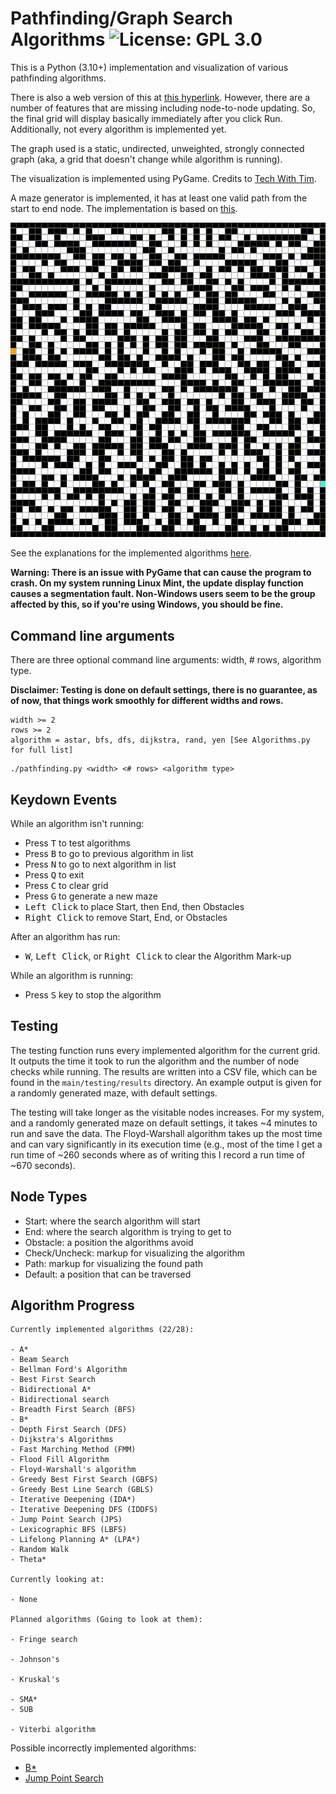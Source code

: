 # Pathfinding/Graph Search Algorithms ![License: GPL 3.0](https://img.shields.io/badge/License-GPL_3.0-red.svg)

This is a Python (3.10+) implementation and visualization of various pathfinding algorithms.

There is also a web version of this at [this hyperlink](https://gurknathe.github.io/Pathfinding-Algorithms). However, there are a number of features that are missing including node-to-node updating. So, the final grid will display basically immediately after you click Run. Additionally, not every algorithm is implemented yet. 

The graph used is a static, undirected, unweighted, strongly connected graph (aka, a grid that doesn't change while algorithm is running).

The visualization is implemented using PyGame. Credits to [Tech With Tim](https://www.youtube.com/watch?v=JtiK0DOeI4A).

A maze generator is implemented, it has at least one valid path from the start to end node. The implementation is based on [this](https://github.com/OrWestSide/python-scripts/blob/master/maze.py).

![A* + Maze](./resources/astar_maze.gif)

See the explanations for the implemented algorithms [here](./resources/AlgorithmExplanations.md).

<strong>Warning: There is an issue with PyGame that can cause the program to crash. On my system running Linux Mint, the update display function causes a segmentation fault. Non-Windows users seem to be the group affected by this, so if you're using Windows, you should be fine.</strong>

## Command line arguments

There are three optional command line arguments: width, # rows, algorithm type.

<strong>Disclaimer: Testing is done on default settings, there is no guarantee, as of now, that things work smoothly for different widths and rows.</strong>

```
width >= 2
rows >= 2
algorithm = astar, bfs, dfs, dijkstra, rand, yen [See Algorithms.py for full list]
```

```
./pathfinding.py <width> <# rows> <algorithm type>
```

## Keydown Events

While an algorithm isn't running:

- Press <kbd>T</kbd> to test algorithms
- Press <kbd>B</kbd> to go to previous algorithm in list
- Press <kbd>N</kbd> to go to next algorithm in list
- Press <kbd>Q</kbd> to exit
- Press <kbd>C</kbd> to clear grid
- Press <kbd>G</kbd> to generate a new maze
- <kbd>Left Click</kbd> to place Start, then End, then Obstacles
- <kbd>Right Click</kbd> to remove Start, End, or Obstacles

After an algorithm has run:

- <kbd>W</kbd>, <kbd>Left Click</kbd>, or <kbd>Right Click</kbd> to clear the Algorithm Mark-up

While an algorithm is running:

- Press <kbd>S</kbd> key to stop the algorithm

## Testing

The testing function runs every implemented algorithm for the current grid. It outputs the time it took to run the algorithm and the number of node checks while running. The results are written into a CSV file, which can be found in the `main/testing/results` directory. An example output is given for a randomly generated maze, with default settings.

The testing will take longer as the visitable nodes increases. For my system, and a randomly generated maze on default settings, it takes ~4 minutes to run and save the data. The Floyd-Warshall algorithm takes up the most time and can vary significantly in its execution time (e.g., most of the time I get a run time of ~260 seconds where as of writing this I record a run time of ~670 seconds).

## Node Types

- Start: where the search algorithm will start
- End: where the search algorithm is trying to get to
- Obstacle: a position the algorithms avoid
- Check/Uncheck: markup for visualizing the algorithm
- Path: markup for visualizing the found path
- Default: a position that can be traversed

## Algorithm Progress

```
Currently implemented algorithms (22/28):

- A*
- Beam Search
- Bellman Ford's Algorithm
- Best First Search
- Bidirectional A*
- Bidirectional search
- Breadth First Search (BFS)
- B*
- Depth First Search (DFS)
- Dijkstra's Algorithms
- Fast Marching Method (FMM)
- Flood Fill Algorithm
- Floyd-Warshall's algorithm
- Greedy Best First Search (GBFS)
- Greedy Best Line Search (GBLS)
- Iterative Deepening (IDA*)
- Iterative Deepening DFS (IDDFS)
- Jump Point Search (JPS)
- Lexicographic BFS (LBFS)
- Lifelong Planning A* (LPA*)
- Random Walk
- Theta*

Currently looking at:

- None

Planned algorithms (Going to look at them):

- Fringe search

- Johnson's

- Kruskal's

- SMA*
- SUB

- Viterbi algorithm

```

Possible incorrectly implemented algorithms:

- [B\*](./resources/b_star.pdf)
- [Jump Point Search](https://en.wikipedia.org/wiki/Jump_point_search)
